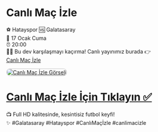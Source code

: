# Canlı Maç İzle  
⚽️ Hatayspor 🆚 Galatasaray  
📅 17 Ocak Cuma  
⏰ 20:00  
🔴🔶 Bu dev karşılaşmayı kaçırma! Canlı yayınımız burada 👉  
<a href="http://bit.ly/bosssportstv" title="Canlı Maç İzle">Canlı Maç İzle</a>  

<a href="http://bit.ly/bosssportstv">  
    <img src="https://i.ibb.co/9Hmh06x/hatayspor-galatasaray-maci-ne-zaman-saat-kacta-ve-hangi-kanalda-canli-yayinlanacak-trendyol-super-li.webp" alt="Canlı Maç İzle Görseli" style="max-width: 100%; border: 2px solid #ddd; border-radius: 10px;">  
</a>  

# <a href="http://bit.ly/bosssportstv">Canlı Maç İzle İçin Tıklayın ✅</a>  
📺 Full HD kalitesinde, kesintisiz futbol keyfi!  
✨ #Galatasaray #Hatayspor #CanlıMaçİzle #canlimacizle  
